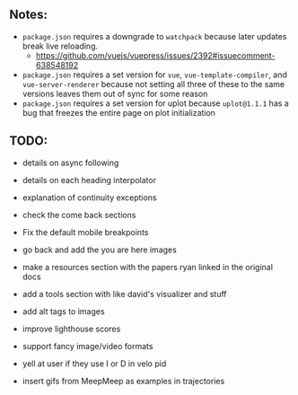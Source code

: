 ## Notes:

- `package.json` requires a downgrade to `watchpack` because later updates break live reloading.
  - https://github.com/vuejs/vuepress/issues/2392#issuecomment-638548192
- `package.json` requires a set version for `vue`, `vue-template-compiler`, and `vue-server-renderer` because not setting all three of these to the same versions leaves them out of sync for some reason
- `package.json` requires a set version for uplot because `uplot@1.1.1` has a bug that freezes the entire page on plot initialization

## TODO:

- details on async following
- details on each heading interpolator
- explanation of continuity exceptions
- check the come back sections

- Fix the default mobile breakpoints

- go back and add the you are here images

- make a resources section with the papers ryan linked in the original docs

- add a tools section with like david's visualizer and stuff

- add alt tags to images

- improve lighthouse scores

- support fancy image/video formats

- yell at user if they use I or D in velo pid

- insert gifs from MeepMeep as examples in trajectories
